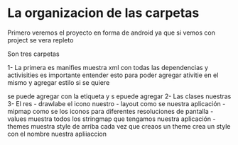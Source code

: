 # La organizacion de las carpetas




Primero veremos el proyecto en forma de android ya que si vemos con project se vera repleto

Son tres carpetas

1- La primera es manifies muestra xml con todas las dependencias y activisities  es importante entender esto para poder agregar ativitie en el mismo y agregar estilo si se quiere

se puede agregar con la etiqueta </style> y s epuede agregar
2- Las clases nuestras
3- El res
	- drawlabe el icono nuestro
	- layout como se nuestra aplicación 
	- mipmap como se los iconos para diferentes resoluciones de pantalla
	- values muestra todos los stringmap que tengamos nuestra aplicación
		- themes muestra style de arriba cada vez que creaos un theme crea un style con el nombre nuestra apliiaccion


